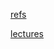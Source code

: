
[refs](http://www.cs.iit.edu/~cs585/)

[lectures](https://github.com/iit-cs585/main/tree/master/lec)
